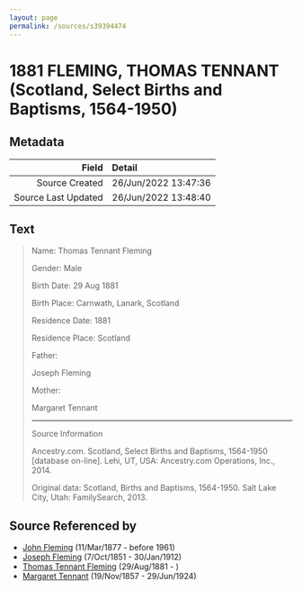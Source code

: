```yaml
---
layout: page
permalink: /sources/s39394474
---
```


# 1881 FLEMING, THOMAS TENNANT (Scotland, Select Births and Baptisms, 1564-1950)

## Metadata
Field | Detail
---:|:---
Source Created | 26/Jun/2022 13:47:36
Source Last Updated | 26/Jun/2022 13:48:40

## Text

> Name: Thomas Tennant Fleming
>
> Gender: Male
>
> Birth Date: 29 Aug 1881
>
> Birth Place: Carnwath, Lanark, Scotland
>
> Residence Date: 1881
>
> Residence Place: Scotland
>
> Father: 
>
> Joseph Fleming
>
> Mother: 
>
> Margaret Tennant
>
> ---
>
> Source Information
>
> Ancestry.com. Scotland, Select Births and Baptisms, 1564-1950 [database on-line]. Lehi, UT, USA: Ancestry.com Operations, Inc., 2014.
>
> Original data: Scotland, Births and Baptisms, 1564-1950. Salt Lake City, Utah: FamilySearch, 2013.
>

## Source Referenced by

* [John Fleming](../people/@49475976@-john-fleming-b1877-3-11-d1961.md) (11/Mar/1877 - before 1961)
* [Joseph Fleming](../people/@57117702@-joseph-fleming-b1851-10-7-d1912-1-30.md) (7/Oct/1851 - 30/Jan/1912)
* [Thomas Tennant Fleming](../people/@79327488@-thomas-tennant-fleming-b1881-8-29-d.md) (29/Aug/1881 - )
* [Margaret Tennant](../people/@14002910@-margaret-tennant-b1857-11-19-d1924-6-29.md) (19/Nov/1857 - 29/Jun/1924)
